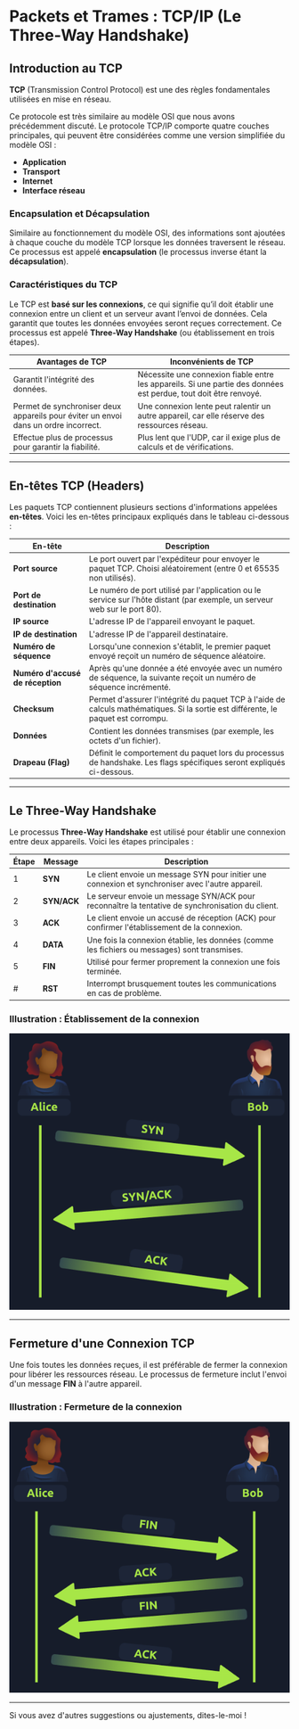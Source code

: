 # Packets et Trames : TCP/IP (Le Three-Way Handshake)

## Introduction au TCP
**TCP** (Transmission Control Protocol) est une des règles fondamentales utilisées en mise en réseau.

Ce protocole est très similaire au modèle OSI que nous avons précédemment discuté. Le protocole TCP/IP comporte quatre couches principales, qui peuvent être considérées comme une version simplifiée du modèle OSI :
- **Application**
- **Transport**
- **Internet**
- **Interface réseau**

### Encapsulation et Décapsulation
Similaire au fonctionnement du modèle OSI, des informations sont ajoutées à chaque couche du modèle TCP lorsque les données traversent le réseau. Ce processus est appelé **encapsulation** (le processus inverse étant la **décapsulation**).

### Caractéristiques du TCP
Le TCP est **basé sur les connexions**, ce qui signifie qu’il doit établir une connexion entre un client et un serveur avant l’envoi de données. Cela garantit que toutes les données envoyées seront reçues correctement. Ce processus est appelé **Three-Way Handshake** (ou établissement en trois étapes).

| **Avantages de TCP**                                           | **Inconvénients de TCP**                                           |
|---------------------------------------------------------------|--------------------------------------------------------------------|
| Garantit l'intégrité des données.                             | Nécessite une connexion fiable entre les appareils. Si une partie des données est perdue, tout doit être renvoyé. |
| Permet de synchroniser deux appareils pour éviter un envoi dans un ordre incorrect. | Une connexion lente peut ralentir un autre appareil, car elle réserve des ressources réseau. |
| Effectue plus de processus pour garantir la fiabilité.        | Plus lent que l'UDP, car il exige plus de calculs et de vérifications. |

---

## En-têtes TCP (Headers)
Les paquets TCP contiennent plusieurs sections d'informations appelées **en-têtes**. Voici les en-têtes principaux expliqués dans le tableau ci-dessous :

| **En-tête**          | **Description**                                                                                                                                             |
|-----------------------|-------------------------------------------------------------------------------------------------------------------------------------------------------------|
| **Port source**       | Le port ouvert par l'expéditeur pour envoyer le paquet TCP. Choisi aléatoirement (entre 0 et 65535 non utilisés).                                           |
| **Port de destination** | Le numéro de port utilisé par l'application ou le service sur l'hôte distant (par exemple, un serveur web sur le port 80).                                |
| **IP source**         | L'adresse IP de l'appareil envoyant le paquet.                                                                                                             |
| **IP de destination** | L'adresse IP de l'appareil destinataire.                                                                                                                   |
| **Numéro de séquence**| Lorsqu'une connexion s'établit, le premier paquet envoyé reçoit un numéro de séquence aléatoire.                                                           |
| **Numéro d'accusé de réception** | Après qu'une donnée a été envoyée avec un numéro de séquence, la suivante reçoit un numéro de séquence incrémenté.                                  |
| **Checksum**          | Permet d'assurer l'intégrité du paquet TCP à l'aide de calculs mathématiques. Si la sortie est différente, le paquet est corrompu.                         |
| **Données**           | Contient les données transmises (par exemple, les octets d'un fichier).                                                                                    |
| **Drapeau (Flag)**    | Définit le comportement du paquet lors du processus de handshake. Les flags spécifiques seront expliqués ci-dessous.                                       |

---

## Le Three-Way Handshake
Le processus **Three-Way Handshake** est utilisé pour établir une connexion entre deux appareils. Voici les étapes principales :

| **Étape** | **Message** | **Description**                                                                                                  |
|-----------|-------------|------------------------------------------------------------------------------------------------------------------|
| 1         | **SYN**     | Le client envoie un message SYN pour initier une connexion et synchroniser avec l'autre appareil.               |
| 2         | **SYN/ACK** | Le serveur envoie un message SYN/ACK pour reconnaître la tentative de synchronisation du client.                |
| 3         | **ACK**     | Le client envoie un accusé de réception (ACK) pour confirmer l'établissement de la connexion.                    |
| 4         | **DATA**    | Une fois la connexion établie, les données (comme les fichiers ou messages) sont transmises.                    |
| 5         | **FIN**     | Utilisé pour fermer proprement la connexion une fois terminée.                                                  |
| #         | **RST**     | Interrompt brusquement toutes les communications en cas de problème.                                            |

### Illustration : Établissement de la connexion
![Three-Way Handshake](./Threeway_Handshake.png)

---

## Fermeture d'une Connexion TCP
Une fois toutes les données reçues, il est préférable de fermer la connexion pour libérer les ressources réseau. Le processus de fermeture inclut l'envoi d'un message **FIN** à l'autre appareil.

### Illustration : Fermeture de la connexion
![TCP Closing Connection](./TCP-Closing-Connection.png)

---

Si vous avez d'autres suggestions ou ajustements, dites-le-moi !

